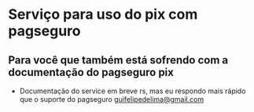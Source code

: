 # Serviço para uso do pix com pagseguro

## Para você que também está sofrendo com a documentação do pagseguro pix

- Documentação do service em breve rs, mas eu respondo mais rápido que o suporte do pagseguro guifelipedelima@gmail.com
